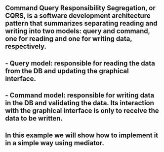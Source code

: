 ## Command Query Responsibility Segregation, or CQRS, is a software development architecture pattern that summarizes separating reading and writing into two models: query and command, one for reading and one for writing data, respectively.
## - Query model: responsible for reading the data from the DB and updating the graphical interface.
## - Command model: responsible for writing data in the DB and validating the data. Its interaction with the graphical interface is only to receive the data to be written.
## In this example we will show how to implement it in a simple way using mediator.
